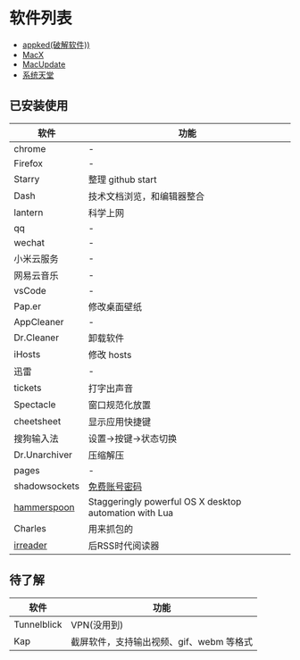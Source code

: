 # 软件列表

- [appked(破解软件))](https://www.macbed.com/)
- [MacX](http://soft.macx.cn/index.htm)
- [MacUpdate](https://www.macupdate.com/)
- [系统天堂](http://www.xpgod.com/mac/)

## 已安装使用

| 软件                                                      | 功能                                                   |
| --------------------------------------------------------- | ------------------------------------------------------ |
| chrome                                                    | -                                                      |
| Firefox                                                   | -                                                      |
| Starry                                                    | 整理 github start                                      |
| Dash                                                      | 技术文档浏览，和编辑器整合                             |
| lantern                                                   | 科学上网                                               |
| qq                                                        | -                                                      |
| wechat                                                    | -                                                      |
| 小米云服务                                                | -                                                      |
| 网易云音乐                                                | -                                                      |
| vsCode                                                    | -                                                      |
| Pap.er                                                    | 修改桌面壁纸                                           |
| AppCleaner                                                | -                                                      |
| Dr.Cleaner                                                | 卸载软件                                               |
| iHosts                                                    | 修改 hosts                                             |
| 迅雷                                                      | -                                                      |
| tickets                                                   | 打字出声音                                             |
| Spectacle                                                 | 窗口规范化放置                                         |
| cheetsheet                                                | 显示应用快捷键                                         |
| 搜狗输入法                                                | 设置->按键->状态切换                                   |
| Dr.Unarchiver                                             | 压缩解压                                               |
| pages                                                     | -                                                      |
| shadowsockets                                             | [免费账号密码](http://free-ss.cf/)                     |
| [hammerspoon](https://github.com/Hammerspoon/hammerspoon) | Staggeringly powerful OS X desktop automation with Lua |
| Charles                                                   | 用来抓包的                                             |
| [irreader](http://irreader.netqon.com/)                   | 后RSS时代阅读器                                        |

## 待了解

| 软件        | 功能                                     |
| ----------- | ---------------------------------------- |
| Tunnelblick | VPN(没用到)                              |
| Kap         | 截屏软件，支持输出视频、gif、webm 等格式 |